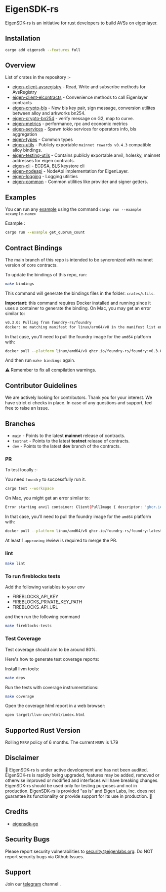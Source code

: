 # EigenSDK-rs

EigenSDK-rs is an initiative for rust developers to build AVSs on eigenlayer.

## Installation

 ```bash
cargo add eigensdk --features full
```

## Overview

 List of crates in the repository :-

- [eigen-client-avsregistry](https://github.com/Layr-Labs/eigensdk-rs/tree/main/crates/chainio/clients/avsregistry) - Read, Write and subscribe methods for AvsRegistry
- [eigen-client-elcontracts](https://github.com/Layr-Labs/eigensdk-rs/tree/main/crates/chainio/clients/elcontracts) - Convenience methods to call Eigenlayer contracts
- [eigen-crypto-bls](https://github.com/Layr-Labs/eigensdk-rs/tree/main/crates/crypto/bls) - New bls key pair, sign message, conversion utilites between alloy and arkworks bn254.
- [eigen-crypto-bn254](https://github.com/Layr-Labs/eigensdk-rs/tree/main/crates/crypto/bn254) - verify message on G2, map to curve.
- [eigen-metrics](https://github.com/Layr-Labs/eigensdk-rs/tree/main/crates/metrics) - performance, rpc and economic metrics
- [eigen-services](https://github.com/Layr-Labs/eigensdk-rs/tree/main/crates/services) - Spawn tokio services for operators info, bls aggregation
- [eigen-types](https://github.com/Layr-Labs/eigensdk-rs/tree/main/crates/types) - Common types
- [eigen-utils](https://github.com/Layr-Labs/eigensdk-rs/tree/main/crates/utils) - Publicly exportable `mainnet rewards v0.4.3` compatible alloy bindings.
- [eigen-testing-utils](https://github.com/Layr-Labs/eigensdk-rs/tree/main/testing/testing-utils) - Contains publicly exportable anvil, holesky, mainnet addresses for eigen contracts.
- [eigen-cli](https://github.com/Layr-Labs/eigensdk-rs/tree/main/crates/eigen-cli) - ECDSA, BLS keystore cli
- [eigen-nodeapi](https://github.com/Layr-Labs/eigensdk-rs/tree/main/crates/nodeapi) - NodeApi implementation for EigenLayer.
- [eigen-logging](https://github.com/Layr-Labs/eigensdk-rs/tree/main/crates/logging) - Logging utilities
- [eigen-common](https://github.com/Layr-Labs/eigensdk-rs/tree/main/crates/common) - Common utilities like provider and signer getters.

## Examples

You can run any [example](https://github.com/Layr-Labs/eigensdk-rs/tree/main/examples) using the command `cargo run --example <example-name>`

Example :
  
```bash
cargo run --example get_quorum_count
```

## Contract Bindings

The main branch of this repo is intended to be syncronized with mainnet version of core contracts.

To update the bindings of this repo, run:

```bash
make bindings
```

This command will generate the bindings files in the folder: `crates/utils`.

**Important:** this command requires Docker installed and running since it uses a container to generate the binding. On Mac, you may get an error similar to:

```bash
v0.3.0: Pulling from foundry-rs/foundry
docker: no matching manifest for linux/arm64/v8 in the manifest list entries.
```

In that case, you'll need to pull the foundry image for the `amd64` platform with:

```bash
docker pull --platform linux/amd64/v8 ghcr.io/foundry-rs/foundry:v0.3.0
```

And then run `make bindings` again.

⚠️ Remember to fix all compilation warnings.

## Contributor Guidelines

We are actively looking for contributors. Thank you for your interest. We have strict ci checks in place. In case of any questions and support, feel free to raise an issue.

## Branches

- `main` - Points to the  latest **mainnet** release of contracts.
- `testnet` - Points to the latest **testnet** release of contracts.
- `dev` - Points to the latest **dev** branch of the contracts.

### PR

To test locally :-

You need `foundry` to successfully run it.

```bash
cargo test --workspace
```

On Mac, you might get an error similar to:

```bash
Error starting anvil container: Client(PullImage { descriptor: "ghcr.io/foundry-rs/foundry:latest", err: DockerStreamError { error: "no matching manifest for linux/arm64/v8 in the manifest list entries" } })
```

In that case, you'll need to pull the foundry image for the `amd64` platform with:

```bash
docker pull --platform linux/amd64/v8 ghcr.io/foundry-rs/foundry:latest
```

At least 1 `approving` review is required to merge the PR.
  
### lint

```bash
make lint
```

### To run fireblocks tests

Add the following variables to your env

- FIREBLOCKS_API_KEY
- FIREBLOCKS_PRIVATE_KEY_PATH
- FIREBLOCKS_API_URL

 and then run the following command

```bash
make fireblocks-tests

```

### Test Coverage

Test coverage should aim to be around 80%.

Here's how to generate test coverage reports:

Install llvm tools:

```bash
make deps
```

Run the tests with coverage instrumentations:

```bash
make coverage
```

Open the coverage html report in a web browser:

```sh
open target/llvm-cov/html/index.html
```

## Supported Rust Version

Rolling `MSRV` policy of 6 months. The current `MSRV` is 1.79

## Disclaimer

🚧 EigenSDK-rs is under active development and has not been audited. EigenSDK-rs is rapidly being upgraded, features may be added, removed or otherwise improved or modified and interfaces will have breaking changes. EigenSDK-rs should be used only for testing purposes and not in production. EigenSDK-rs is provided "as is" and Eigen Labs, Inc. does not guarantee its functionality or provide support for its use in production. 🚧

## Credits

- [eigensdk-go](https://github.com/Layr-Labs/eigensdk-go/tree/master)

## Security Bugs

Please report security vulnerabilities to <security@eigenlabs.org>. Do NOT report security bugs via Github Issues.

## Support

Join our [telegram](https://t.me/+0_kYjD7TTCRjMjZh) channel .
